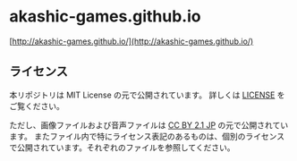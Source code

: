 # akashic-games.github.io

[http://akashic-games.github.io/](http://akashic-games.github.io/)

## ライセンス

本リポジトリは MIT License の元で公開されています。
詳しくは [LICENSE](./LICENSE) をご覧ください。

ただし、画像ファイルおよび音声ファイルは
[CC BY 2.1 JP](https://creativecommons.org/licenses/by/2.1/jp/) の元で公開されています。
またファイル内で特にライセンス表記のあるものは、個別のライセンスで公開されています。それぞれのファイルを参照してください。
